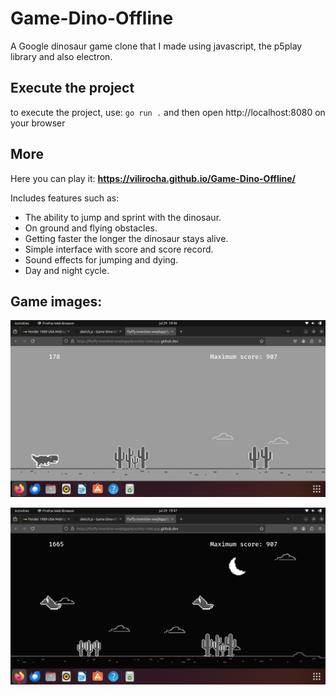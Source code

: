 # Game-Dino-Offline

A Google dinosaur game clone that I made using javascript, the p5play library and also electron.

## Execute the project

to execute the project, use: `go run .` and then open http://localhost:8080 on your browser

## More

Here you can play it: **https://vilirocha.github.io/Game-Dino-Offline/**

Includes features such as:

- The ability to jump and sprint with the dinosaur.
- On ground and flying obstacles.
- Getting faster the longer the dinosaur stays alive.
- Simple interface with score and score record.
- Sound effects for jumping and dying.
- Day and night cycle.

## Game images:

![first_image](./screenshots/GameImage1.png)

![second_image](./screenshots/GameImage2.png)
